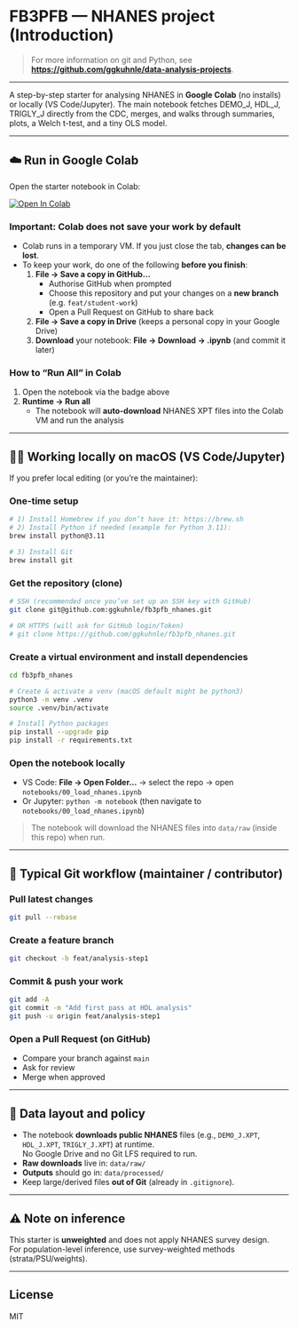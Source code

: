 # FB3PFB — NHANES project (Introduction)


> For more information on git and Python, see **https://github.com/ggkuhnle/data-analysis-projects**.


---

A step-by-step starter for analysing NHANES in **Google Colab** (no installs) or locally (VS Code/Jupyter). The main notebook fetches DEMO_J, HDL_J, TRIGLY_J directly from the CDC, merges, and walks through summaries, plots, a Welch t-test, and a tiny OLS model.

---

## ☁️ Run in Google Colab 

Open the starter notebook in Colab:

[![Open In Colab](https://colab.research.google.com/assets/colab-badge.svg)](https://colab.research.google.com/github/ggkuhnle/fb3pfb_nhanes/blob/main/notebooks/00_load_nhanes.ipynb)

### Important: Colab does **not** save your work by default
- Colab runs in a temporary VM. If you just close the tab, **changes can be lost**.
- To keep your work, do one of the following **before you finish**:
  1) **File → Save a copy in GitHub…**  
     - Authorise GitHub when prompted  
     - Choose this repository and put your changes on a **new branch** (e.g. `feat/student-work`)  
     - Open a Pull Request on GitHub to share back
  2) **File → Save a copy in Drive** (keeps a personal copy in your Google Drive)
  3) **Download** your notebook: **File → Download → .ipynb** (and commit it later)

### How to “Run All” in Colab
1. Open the notebook via the badge above  
2. **Runtime → Run all**  
   - The notebook will **auto-download** NHANES XPT files into the Colab VM and run the analysis

---

## 👩‍💻 Working locally on macOS (VS Code/Jupyter)

If you prefer local editing (or you’re the maintainer):

### One-time setup
```bash
# 1) Install Homebrew if you don’t have it: https://brew.sh
# 2) Install Python if needed (example for Python 3.11):
brew install python@3.11

# 3) Install Git 
brew install git
```

### Get the repository (clone)
```bash
# SSH (recommended once you’ve set up an SSH key with GitHub)
git clone git@github.com:ggkuhnle/fb3pfb_nhanes.git

# OR HTTPS (will ask for GitHub login/Token)
# git clone https://github.com/ggkuhnle/fb3pfb_nhanes.git
```

### Create a virtual environment and install dependencies
```bash
cd fb3pfb_nhanes

# Create & activate a venv (macOS default might be python3)
python3 -m venv .venv
source .venv/bin/activate

# Install Python packages
pip install --upgrade pip
pip install -r requirements.txt
```

### Open the notebook locally
- VS Code: **File → Open Folder…** → select the repo → open `notebooks/00_load_nhanes.ipynb`  
- Or Jupyter: `python -m notebook` (then navigate to `notebooks/00_load_nhanes.ipynb`)

> The notebook will download the NHANES files into `data/raw` (inside this repo) when run.

---

## 🔄 Typical Git workflow (maintainer / contributor)

### Pull latest changes
```bash
git pull --rebase
```

### Create a feature branch
```bash
git checkout -b feat/analysis-step1
```

### Commit & push your work
```bash
git add -A
git commit -m "Add first pass at HDL analysis"
git push -u origin feat/analysis-step1
```

### Open a Pull Request (on GitHub)
- Compare your branch against `main`
- Ask for review
- Merge when approved
---

## 📁 Data layout and policy

- The notebook **downloads public NHANES** files (e.g., `DEMO_J.XPT`, `HDL_J.XPT`, `TRIGLY_J.XPT`) at runtime.  
  No Google Drive and no Git LFS required to run.
- **Raw downloads** live in: `data/raw/`  
- **Outputs** should go in: `data/processed/`  
- Keep large/derived files **out of Git** (already in `.gitignore`).


---

## ⚠️ Note on inference

This starter is **unweighted** and does not apply NHANES survey design.  
For population-level inference, use survey-weighted methods (strata/PSU/weights).

---

## License

MIT 
